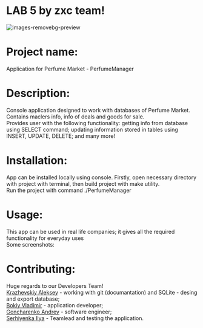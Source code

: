# LAB 5 by zxc team!
![images-removebg-preview](https://user-images.githubusercontent.com/78850311/171941204-bb8f0e27-998c-4908-bb04-e4c33b6e329f.png)<br>
# Project name:
Application for Perfume Market - PerfumeManager<br>
# Description:
Console application designed to work with databases of Perfume Market.<br>
Contains maclers info, info of deals and goods for sale.<br>
Provides user with the following functionality: getting info from database using SELECT command; updating information stored in tables using INSERT, UPDATE, DELETE; and many more!<br>

# Installation:
App can be installed locally using console. Firstly, open necessary directory with project with terminal, then build project with make utility.<br>
Run the project with command ./PerfumeManager<br>
# Usage:
This app can be used in real life companies; it gives all the required functionality for everyday uses<br>
Some screenshots:<br>
# Contributing:
Huge regards to our Developers Team!<br>
[Krazhevskiy Aleksey](https://github.com/alekseykrazhev) - working with git (documantation) and SQLite - desing and export database;<br>
[Bokiy Vladimir](https://github.com/VladimirBokiy) - application developer;<br>
[Goncharenko Andrey](https://github.com/andrey1pf) - software engineer;<br>
[Serhiyenka Ilya](https://github.com/P1l1gr1m) - Teamlead and testing the application.<br>
